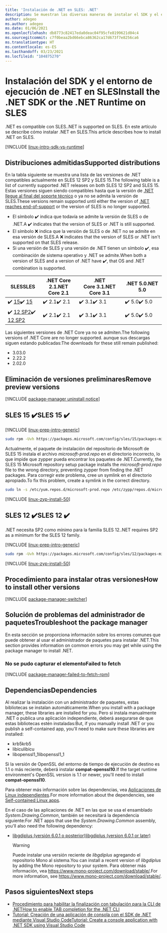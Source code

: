```yaml
---
title: 'Instalación de .NET en SLES: .NET'
description: Se muestran las diversas maneras de instalar el SDK y el entorno de ejecución de .NET en SLES.
author: adegeo
ms.author: adegeo
ms.date: 01/06/2021
ms.openlocfilehash: db8773c82417eda0deac04f95cfe8199621d04c4
ms.sourcegitcommit: c7f0beaa2bd66ebca86362ca17d673f7e8256ca6
ms.translationtype: HT
ms.contentlocale: es-ES
ms.lasthandoff: 03/23/2021
ms.locfileid: "104875270"
---
```

# <a name="install-the-net-sdk-or-the-net-runtime-on-sles"></a><span data-ttu-id="908e5-103">Instalación del SDK y el entorno de ejecución de .NET en SLES</span><span class="sxs-lookup"><span data-stu-id="908e5-103">Install the .NET SDK or the .NET Runtime on SLES</span></span>

<span data-ttu-id="908e5-104">.NET es compatible con SLES.</span><span class="sxs-lookup"><span data-stu-id="908e5-104">.NET is supported on SLES.</span></span> <span data-ttu-id="908e5-105">En este artículo se describe cómo instalar .NET en SLES.</span><span class="sxs-lookup"><span data-stu-id="908e5-105">This article describes how to install .NET on SLES.</span></span>

[!INCLUDE [linux-intro-sdk-vs-runtime](includes/linux-intro-sdk-vs-runtime.md)]

## <a name="supported-distributions"></a><span data-ttu-id="908e5-106">Distribuciones admitidas</span><span class="sxs-lookup"><span data-stu-id="908e5-106">Supported distributions</span></span>

<span data-ttu-id="908e5-107">En la tabla siguiente se muestra una lista de las versiones de .NET compatibles actualmente en SLES 12 SP2 y SLES 15.</span><span class="sxs-lookup"><span data-stu-id="908e5-107">The following table is a list of currently supported .NET releases on both SLES 12 SP2 and SLES 15.</span></span> <span data-ttu-id="908e5-108">Estas versiones siguen siendo compatibles hasta que la versión de [.NET llegue al final del soporte técnico](https://dotnet.microsoft.com/platform/support/policy/dotnet-core) o ya no se admita la versión de SLES.</span><span class="sxs-lookup"><span data-stu-id="908e5-108">These versions remain supported until either the version of [.NET reaches end-of-support](https://dotnet.microsoft.com/platform/support/policy/dotnet-core) or the version of SLES is no longer supported.</span></span>

- <span data-ttu-id="908e5-109">El símbolo ✔️ indica que todavía se admite la versión de SLES o de .NET.</span><span class="sxs-lookup"><span data-stu-id="908e5-109">A ✔️ indicates that the version of SLES or .NET is still supported.</span></span>
- <span data-ttu-id="908e5-110">El símbolo ❌ indica que la versión de SLES o de .NET no se admite en esa versión de SLES.</span><span class="sxs-lookup"><span data-stu-id="908e5-110">A ❌ indicates that the version of SLES or .NET isn't supported on that SLES release.</span></span>
- <span data-ttu-id="908e5-111">Si una versión de SLES y una versión de .NET tienen un símbolo ✔️, esa combinación de sistema operativo y .NET se admite.</span><span class="sxs-lookup"><span data-stu-id="908e5-111">When both a version of SLES and a version of .NET have ✔️, that OS and .NET combination is supported.</span></span>

| <span data-ttu-id="908e5-112">SLES</span><span class="sxs-lookup"><span data-stu-id="908e5-112">SLES</span></span>                   | <span data-ttu-id="908e5-113">.NET Core 2.1</span><span class="sxs-lookup"><span data-stu-id="908e5-113">.NET Core 2.1</span></span> | <span data-ttu-id="908e5-114">.NET Core 3.1</span><span class="sxs-lookup"><span data-stu-id="908e5-114">.NET Core 3.1</span></span> | <span data-ttu-id="908e5-115">.NET 5.0</span><span class="sxs-lookup"><span data-stu-id="908e5-115">.NET 5.0</span></span> |
|------------------------|---------------|---------------|----------------|
| <span data-ttu-id="908e5-116">✔️ [15](#sles-15-)</span><span class="sxs-lookup"><span data-stu-id="908e5-116">✔️ [15](#sles-15-)</span></span>     | <span data-ttu-id="908e5-117">✔️ 2.1</span><span class="sxs-lookup"><span data-stu-id="908e5-117">✔️ 2.1</span></span>        | <span data-ttu-id="908e5-118">✔️ 3.1</span><span class="sxs-lookup"><span data-stu-id="908e5-118">✔️ 3.1</span></span>        | <span data-ttu-id="908e5-119">✔️ 5.0</span><span class="sxs-lookup"><span data-stu-id="908e5-119">✔️ 5.0</span></span> |
| <span data-ttu-id="908e5-120">✔️ [12 SP2](#sles-12-)</span><span class="sxs-lookup"><span data-stu-id="908e5-120">✔️ [12 SP2](#sles-12-)</span></span> | <span data-ttu-id="908e5-121">✔️ 2.1</span><span class="sxs-lookup"><span data-stu-id="908e5-121">✔️ 2.1</span></span>        | <span data-ttu-id="908e5-122">✔️ 3.1</span><span class="sxs-lookup"><span data-stu-id="908e5-122">✔️ 3.1</span></span>        | <span data-ttu-id="908e5-123">✔️ 5.0</span><span class="sxs-lookup"><span data-stu-id="908e5-123">✔️ 5.0</span></span> |

<span data-ttu-id="908e5-124">Las siguientes versiones de .NET Core ya no se admiten.</span><span class="sxs-lookup"><span data-stu-id="908e5-124">The following versions of .NET Core are no longer supported.</span></span> <span data-ttu-id="908e5-125">aunque sus descargas siguen estando publicadas:</span><span class="sxs-lookup"><span data-stu-id="908e5-125">The downloads for these still remain published:</span></span>

- <span data-ttu-id="908e5-126">3.0</span><span class="sxs-lookup"><span data-stu-id="908e5-126">3.0</span></span>
- <span data-ttu-id="908e5-127">2.2</span><span class="sxs-lookup"><span data-stu-id="908e5-127">2.2</span></span>
- <span data-ttu-id="908e5-128">2.0</span><span class="sxs-lookup"><span data-stu-id="908e5-128">2.0</span></span>

## <a name="remove-preview-versions"></a><span data-ttu-id="908e5-129">Eliminación de versiones preliminares</span><span class="sxs-lookup"><span data-stu-id="908e5-129">Remove preview versions</span></span>

[!INCLUDE [package-manager uninstall notice](./includes/linux-uninstall-preview-info.md)]

## <a name="sles-15-"></a><span data-ttu-id="908e5-130">SLES 15 ✔️</span><span class="sxs-lookup"><span data-stu-id="908e5-130">SLES 15 ✔️</span></span>

[!INCLUDE [linux-prep-intro-generic](includes/linux-prep-intro-generic.md)]

```bash
sudo rpm -Uvh https://packages.microsoft.com/config/sles/15/packages-microsoft-prod.rpm
```

<span data-ttu-id="908e5-131">Actualmente, el paquete de instalación del repositorio de Microsoft de SLES 15 instala el archivo *microsoft-prod.repo* en el directorio incorrecto, lo que impide que zypper pueda encontrar los paquetes de .NET.</span><span class="sxs-lookup"><span data-stu-id="908e5-131">Currently, the SLES 15 Microsoft repository setup package installs the *microsoft-prod.repo* file to the wrong directory, preventing zypper from finding the .NET packages.</span></span> <span data-ttu-id="908e5-132">Para corregir este problema, cree un symlink en el directorio apropiado.</span><span class="sxs-lookup"><span data-stu-id="908e5-132">To fix this problem, create a symlink in the correct directory.</span></span>

```bash
sudo ln -s /etc/yum.repos.d/microsoft-prod.repo /etc/zypp/repos.d/microsoft-prod.repo
```

[!INCLUDE [linux-zyp-install-50](includes/linux-install-50-zyp.md)]

## <a name="sles-12-"></a><span data-ttu-id="908e5-133">SLES 12 ✔️</span><span class="sxs-lookup"><span data-stu-id="908e5-133">SLES 12 ✔️</span></span>

<span data-ttu-id="908e5-134">.NET necesita SP2 como mínimo para la familia SLES 12.</span><span class="sxs-lookup"><span data-stu-id="908e5-134">.NET requires SP2 as a minimum for the SLES 12 family.</span></span>

[!INCLUDE [linux-prep-intro-generic](includes/linux-prep-intro-generic.md)]

```bash
sudo rpm -Uvh https://packages.microsoft.com/config/sles/12/packages-microsoft-prod.rpm
```

[!INCLUDE [linux-zyp-install-50](includes/linux-install-50-zyp.md)]

## <a name="how-to-install-other-versions"></a><span data-ttu-id="908e5-135">Procedimiento para instalar otras versiones</span><span class="sxs-lookup"><span data-stu-id="908e5-135">How to install other versions</span></span>

[!INCLUDE [package-manager-switcher](./includes/package-manager-heading-hack-pkgname.md)]

## <a name="troubleshoot-the-package-manager"></a><span data-ttu-id="908e5-136">Solución de problemas del administrador de paquetes</span><span class="sxs-lookup"><span data-stu-id="908e5-136">Troubleshoot the package manager</span></span>

<span data-ttu-id="908e5-137">En esta sección se proporciona información sobre los errores comunes que puede obtener al usar el administrador de paquetes para instalar .NET.</span><span class="sxs-lookup"><span data-stu-id="908e5-137">This section provides information on common errors you may get while using the package manager to install .NET.</span></span>

### <a name="failed-to-fetch"></a><span data-ttu-id="908e5-138">No se pudo capturar el elemento</span><span class="sxs-lookup"><span data-stu-id="908e5-138">Failed to fetch</span></span>

[!INCLUDE [package-manager-failed-to-fetch-rpm](includes/package-manager-failed-to-fetch-rpm.md)]

## <a name="dependencies"></a><span data-ttu-id="908e5-139">Dependencias</span><span class="sxs-lookup"><span data-stu-id="908e5-139">Dependencies</span></span>

<span data-ttu-id="908e5-140">Al realizar la instalación con un administrador de paquetes, estas bibliotecas se instalan automáticamente.</span><span class="sxs-lookup"><span data-stu-id="908e5-140">When you install with a package manager, these libraries are installed for you.</span></span> <span data-ttu-id="908e5-141">Pero si instala manualmente .NET o publica una aplicación independiente, deberá asegurarse de que estas bibliotecas estén instaladas:</span><span class="sxs-lookup"><span data-stu-id="908e5-141">But, if you manually install .NET or you publish a self-contained app, you'll need to make sure these libraries are installed:</span></span>

- <span data-ttu-id="908e5-142">krb5</span><span class="sxs-lookup"><span data-stu-id="908e5-142">krb5</span></span>
- <span data-ttu-id="908e5-143">libicu</span><span class="sxs-lookup"><span data-stu-id="908e5-143">libicu</span></span>
- <span data-ttu-id="908e5-144">libopenssl1_1</span><span class="sxs-lookup"><span data-stu-id="908e5-144">libopenssl1_1</span></span>

<span data-ttu-id="908e5-145">Si la versión de OpenSSL del entorno de tiempo de ejecución de destino es 1.1 o más reciente, deberá instalar **compat-openssl10**.</span><span class="sxs-lookup"><span data-stu-id="908e5-145">If the target runtime environment's OpenSSL version is 1.1 or newer, you'll need to install **compat-openssl10**.</span></span>

<span data-ttu-id="908e5-146">Para obtener más información sobre las dependencias, vea [Aplicaciones de Linux independientes](https://github.com/dotnet/core/blob/main/Documentation/self-contained-linux-apps.md).</span><span class="sxs-lookup"><span data-stu-id="908e5-146">For more information about the dependencies, see [Self-contained Linux apps](https://github.com/dotnet/core/blob/main/Documentation/self-contained-linux-apps.md).</span></span>

<span data-ttu-id="908e5-147">En el caso de las aplicaciones de .NET en las que se usa el ensamblado *System.Drawing.Common*, también se necesitará la dependencia siguiente:</span><span class="sxs-lookup"><span data-stu-id="908e5-147">For .NET apps that use the *System.Drawing.Common* assembly, you'll also need the following dependency:</span></span>

- [<span data-ttu-id="908e5-148">libgdiplus (versión 6.0.1 o posterior)</span><span class="sxs-lookup"><span data-stu-id="908e5-148">libgdiplus (version 6.0.1 or later)</span></span>](https://www.mono-project.com/docs/gui/libgdiplus/)

  > [!WARNING]
  > <span data-ttu-id="908e5-149">Puede instalar una versión reciente de *libgdiplus* agregando el repositorio Mono al sistema.</span><span class="sxs-lookup"><span data-stu-id="908e5-149">You can install a recent version of *libgdiplus* by adding the Mono repository to your system.</span></span> <span data-ttu-id="908e5-150">Para obtener más información, vea <https://www.mono-project.com/download/stable/>.</span><span class="sxs-lookup"><span data-stu-id="908e5-150">For more information, see <https://www.mono-project.com/download/stable/>.</span></span>

## <a name="next-steps"></a><span data-ttu-id="908e5-151">Pasos siguientes</span><span class="sxs-lookup"><span data-stu-id="908e5-151">Next steps</span></span>

- [<span data-ttu-id="908e5-152">Procedimiento para habilitar la finalización con tabulación para la CLI de .NET</span><span class="sxs-lookup"><span data-stu-id="908e5-152">How to enable TAB completion for the .NET CLI</span></span>](../tools/enable-tab-autocomplete.md)
- [<span data-ttu-id="908e5-153">Tutorial: Creación de una aplicación de consola con el SDK de .NET mediante Visual Studio Code</span><span class="sxs-lookup"><span data-stu-id="908e5-153">Tutorial: Create a console application with .NET SDK using Visual Studio Code</span></span>](../tutorials/with-visual-studio-code.md)
